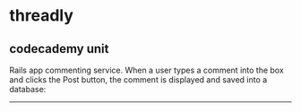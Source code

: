 # threadly
## codecademy unit
Rails app commenting service. When a user types a comment into the box and clicks the Post button, the comment is displayed and saved into a database:

---

